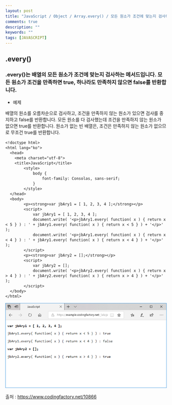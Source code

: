 ```yaml
---
layout: post
title: "JavaScript / Object / Array.every() / 모든 원소가 조건에 맞는지 검사하는 메서드"
comments: true
description: ""
keywords: ""
tags: [JAVASCRIPT]
---
```


## .every()

### .every()는 배열의 모든 원소가 조건에 맞는지 검사하는 메서드입니다. 모든 원소가 조건을 만족하면 true, 하나라도 만족하지 않으면 false를 반환합니다.

- 예제

배열의 원소를 오름차순으로 검사하고, 조건을 만족하지 않는 원소가 있으면 검사를 중지하고 false를 반환합니다. 모든 원소를 다 검사했는데 조건을 만족하지 않는 원소가 없으면 true를 반환합니다. 원소가 없는 빈 배열은, 조건은 만족하지 않는 원소가 없으므로 무조건 true를 반환합니다.

```
<!doctype html>
<html lang="ko">
  <head>
    <meta charset="utf-8">
    <title>JavaScript</title>
		<style>
			body {
				font-family: Consolas, sans-serif;
			}
		</style>
  </head>
  <body>
		<p><strong>var jbAry1 = [ 1, 2, 3, 4 ];</strong></p>
		<script>
			var jbAry1 = [ 1, 2, 3, 4 ];
			document.write( '<p>jbAry1.every( function( x ) { return x < 5 } ) : ' + jbAry1.every( function( x ) { return x < 5 } ) + '</p>' );
			document.write( '<p>jbAry1.every( function( x ) { return x < 4 } ) : ' + jbAry1.every( function( x ) { return x < 4 } ) + '</p>' );
		</script>
		<p><strong>var jbAry2 = [];</strong></p>
		<script>
			var jbAry2 = [];
			document.write( '<p>jbAry2.every( function( x ) { return x > 4 } ) : ' + jbAry2.every( function( x ) { return x > 4 } ) + '</p>' );
		</script>
  </body>
</html>
```

![javascript-arrary-every-01](/images/javascript/javascript-arrary-every-01.png)

출처 : https://www.codingfactory.net/10866